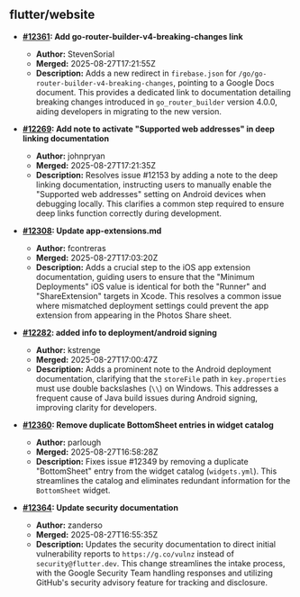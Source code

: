 ## flutter/website

- **[#12361](https://github.com/flutter/website/pull/12361): Add go-router-builder-v4-breaking-changes link**
  - **Author:** StevenSorial
  - **Merged:** 2025-08-27T17:21:55Z
  - **Description:** Adds a new redirect in `firebase.json` for `/go/go-router-builder-v4-breaking-changes`, pointing to a Google Docs document. This provides a dedicated link to documentation detailing breaking changes introduced in `go_router_builder` version 4.0.0, aiding developers in migrating to the new version.

- **[#12269](https://github.com/flutter/website/pull/12269): Add note to activate "Supported web addresses" in deep linking documentation**
  - **Author:** johnpryan
  - **Merged:** 2025-08-27T17:21:35Z
  - **Description:** Resolves issue #12153 by adding a note to the deep linking documentation, instructing users to manually enable the "Supported web addresses" setting on Android devices when debugging locally. This clarifies a common step required to ensure deep links function correctly during development.

- **[#12308](https://github.com/flutter/website/pull/12308): Update app-extensions.md**
  - **Author:** fcontreras
  - **Merged:** 2025-08-27T17:03:20Z
  - **Description:** Adds a crucial step to the iOS app extension documentation, guiding users to ensure that the "Minimum Deployments" iOS value is identical for both the "Runner" and "ShareExtension" targets in Xcode. This resolves a common issue where mismatched deployment settings could prevent the app extension from appearing in the Photos Share sheet.

- **[#12282](https://github.com/flutter/website/pull/12282): added info to deployment/android signing**
  - **Author:** kstrenge
  - **Merged:** 2025-08-27T17:00:47Z
  - **Description:** Adds a prominent note to the Android deployment documentation, clarifying that the `storeFile` path in `key.properties` must use double backslashes (`\\`) on Windows. This addresses a frequent cause of Java build issues during Android signing, improving clarity for developers.

- **[#12360](https://github.com/flutter/website/pull/12360): Remove duplicate BottomSheet entries in widget catalog**
  - **Author:** parlough
  - **Merged:** 2025-08-27T16:58:28Z
  - **Description:** Fixes issue #12349 by removing a duplicate "BottomSheet" entry from the widget catalog (`widgets.yml`). This streamlines the catalog and eliminates redundant information for the `BottomSheet` widget.

- **[#12364](https://github.com/flutter/website/pull/12364): Update security documentation**
  - **Author:** zanderso
  - **Merged:** 2025-08-27T16:55:35Z
  - **Description:** Updates the security documentation to direct initial vulnerability reports to `https://g.co/vulnz` instead of `security@flutter.dev`. This change streamlines the intake process, with the Google Security Team handling responses and utilizing GitHub's security advisory feature for tracking and disclosure.
